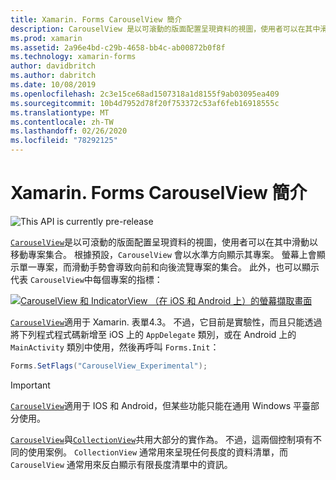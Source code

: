 ```yaml
---
title: Xamarin. Forms CarouselView 簡介
description: CarouselView 是以可滾動的版面配置呈現資料的視圖，使用者可以在其中滑動以移動專案集合。
ms.prod: xamarin
ms.assetid: 2a96e4bd-c29b-4658-bb4c-ab00872b0f8f
ms.technology: xamarin-forms
author: davidbritch
ms.author: dabritch
ms.date: 10/08/2019
ms.openlocfilehash: 2c3e15ce68ad1507318a1d8155f9ab03095ea409
ms.sourcegitcommit: 10b4d7952d78f20f753372c53af6feb16918555c
ms.translationtype: MT
ms.contentlocale: zh-TW
ms.lasthandoff: 02/26/2020
ms.locfileid: "78292125"
---
```

# <a name="xamarinforms-carouselview-introduction"></a>Xamarin. Forms CarouselView 簡介

![](~/media/shared/preview.png "This API is currently pre-release")

[`CarouselView`](xref:Xamarin.Forms.CarouselView)是以可滾動的版面配置呈現資料的視圖，使用者可以在其中滑動以移動專案集合。 根據預設，`CarouselView` 會以水準方向顯示其專案。 螢幕上會顯示單一專案，而滑動手勢會導致向前和向後流覽專案的集合。 此外，也可以顯示代表 `CarouselView`中每個專案的指標：

[![CarouselView 和 IndicatorView （在 iOS 和 Android 上）的螢幕擷取畫面](populate-data-images/indicators.png "IndicatorView 圓形")](populate-data-images/indicators-large.png#lightbox "IndicatorView 圓形")

[`CarouselView`](xref:Xamarin.Forms.CarouselView)適用于 Xamarin. 表單4.3。 不過，它目前是實驗性，而且只能透過將下列程式程式碼新增至 iOS 上的 `AppDelegate` 類別，或在 Android 上的 `MainActivity` 類別中使用，然後再呼叫 `Forms.Init`：

```csharp
Forms.SetFlags("CarouselView_Experimental");
```

> [!IMPORTANT]
> [`CarouselView`](xref:Xamarin.Forms.CarouselView)適用于 IOS 和 Android，但某些功能只能在通用 Windows 平臺部分使用。

[`CarouselView`](xref:Xamarin.Forms.CarouselView)與[`CollectionView`](xref:Xamarin.Forms.CollectionView)共用大部分的實作為。 不過，這兩個控制項有不同的使用案例。 `CollectionView` 通常用來呈現任何長度的資料清單，而 `CarouselView` 通常用來反白顯示有限長度清單中的資訊。

